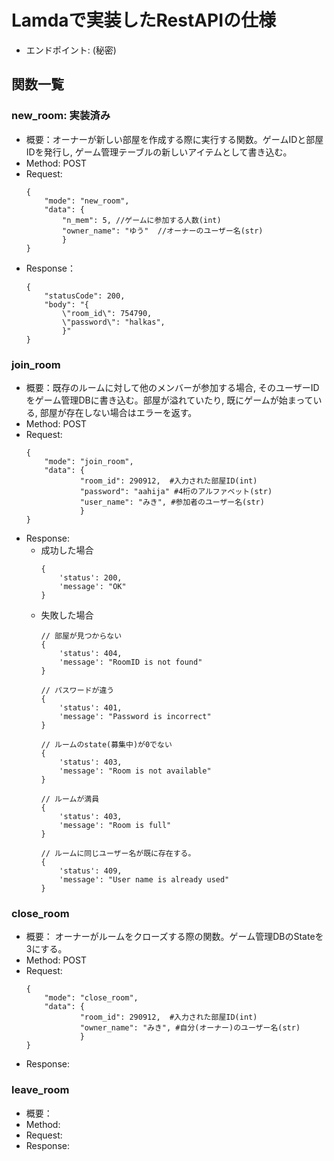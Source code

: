 # Lamdaで実装したRestAPIの仕様
- エンドポイント: (秘密)
## 関数一覧
### new_room: 実装済み
- 概要：オーナーが新しい部屋を作成する際に実行する関数。ゲームIDと部屋IDを発行し, ゲーム管理テーブルの新しいアイテムとして書き込む。
- Method: POST
- Request:
    ```
    {
        "mode": "new_room",
        "data": {
            "n_mem": 5, //ゲームに参加する人数(int)
            "owner_name": "ゆう"  //オーナーのユーザー名(str)
            }
    }
    ```
- Response：
    ```
    {
        "statusCode": 200,
        "body": "{
            \"room_id\": 754790,
            \"password\": "halkas",
            }"
    }
    ```

### join_room
- 概要：既存のルームに対して他のメンバーが参加する場合, そのユーザーIDをゲーム管理DBに書き込む。部屋が溢れていたり, 既にゲームが始まっている, 部屋が存在しない場合はエラーを返す。
- Method: POST
- Request:
    ```
    {
        "mode": "join_room",
        "data": {
                "room_id": 290912,  #入力された部屋ID(int)
                "password": "aahija" #4桁のアルファベット(str)
                "user_name": "みき", #参加者のユーザー名(str)
                }
    }
    ```
- Response:
    - 成功した場合
        ```
        {
            'status': 200,
            'message': "OK"
        }
        ```
    - 失敗した場合
        ```
        // 部屋が見つからない
        {
            'status': 404,
            'message': "RoomID is not found"
        }

        // パスワードが違う
        {
            'status': 401,
            'message': "Password is incorrect"
        }

        // ルームのstate(募集中)が0でない
        {
            'status': 403,
            'message': "Room is not available"
        }

        // ルームが満員
        {
            'status': 403,
            'message': "Room is full"
        }
        
        // ルームに同じユーザー名が既に存在する。
        {
            'status': 409,
            'message': "User name is already used"
        }
        ```

### close_room
- 概要： オーナーがルームをクローズする際の関数。ゲーム管理DBのStateを3にする。
- Method: POST
- Request:
    ```
    {
        "mode": "close_room",
        "data": {
                "room_id": 290912,  #入力された部屋ID(int)
                "owner_name": "みき", #自分(オーナー)のユーザー名(str)
                }
    }
    ```
- Response: 

### leave_room
- 概要：
- Method: 
- Request:
- Response: 